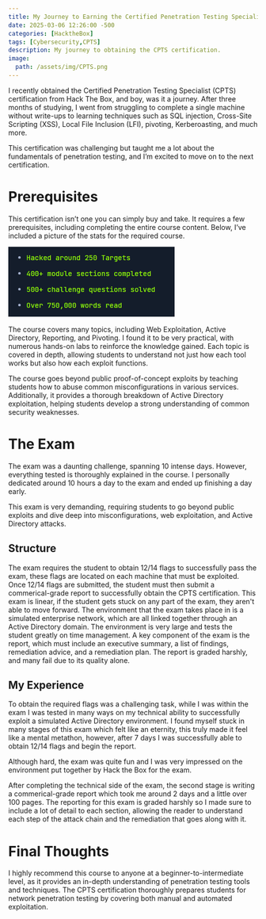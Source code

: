 ```yaml
---
title: My Journey to Earning the Certified Penetration Testing Specialist (CPTS) Certification
date: 2025-03-06 12:26:00 -500
categories: [HacktheBox]
tags: [Cybersecurity,CPTS]
description: My journey to obtaining the CPTS certification.
image:
  path: /assets/img/CPTS.png
---
```


I recently obtained the Certified Penetration Testing Specialist (CPTS) certification from Hack The Box, and boy, was it a journey. After three months of studying, I went from struggling to complete a single machine without write-ups to learning techniques such as SQL injection, Cross-Site Scripting (XSS), Local File Inclusion (LFI), pivoting, Kerberoasting, and much more.

This certification was challenging but taught me a lot about the fundamentals of penetration testing, and I’m excited to move on to the next certification.

# Prerequisites
This certification isn’t one you can simply buy and take. It requires a few prerequisites, including completing the entire course content. Below, I’ve included a picture of the stats for the required course.

![Statistics](/assets/img/stats.png)

The course covers many topics, including Web Exploitation, Active Directory, Reporting, and Pivoting. I found it to be very practical, with numerous hands-on labs to reinforce the knowledge gained. Each topic is covered in depth, allowing students to understand not just how each tool works but also how each exploit functions.

The course goes beyond public proof-of-concept exploits by teaching students how to abuse common misconfigurations in various services. Additionally, it provides a thorough breakdown of Active Directory exploitation, helping students develop a strong understanding of common security weaknesses.

# The Exam
The exam was a daunting challenge, spanning 10 intense days. However, everything tested is thoroughly explained in the course. I personally dedicated around 10 hours a day to the exam and ended up finishing a day early.

This exam is very demanding, requiring students to go beyond public exploits and dive deep into misconfigurations, web exploitation, and Active Directory attacks.

## Structure
The exam requires the student to obtain 12/14 flags to successfully pass the exam, these flags are located on each machine that must be exploited. Once 12/14 flags are submitted, the student must then submit a commerical-grade report to successfully obtain the CPTS certification. This exam is linear, if the student gets stuck on any part of the exam, they aren't able to move forward.
The environment that the exam takes place in is a simulated enterprise network, which are all linked together through an Active Directory domain. The environment is very large and tests the student greatly on time management.
A key component of the exam is the report, which must include an executive summary, a list of findings, remediation advice, and a remediation plan. The report is graded harshly, and many fail due to its quality alone.

## My Experience
To obtain the required flags was a challenging task, while I was within the exam I was tested in many ways on my technical ability to successfully exploit a simulated Active Directory environment. I found myself stuck in many stages of this exam which felt like an eternity, this truly made it feel like a mental metathon, however, after 7 days I was successfully able to obtain 12/14 flags and begin the report.

Although hard, the exam was quite fun and I was very impressed on the environment put together by Hack the Box for the exam.

After completing the technical side of the exam, the second stage is writing a commerical-grade report which took me around 2 days and a little over 100 pages. The reporting for this exam is graded harshly so I made sure to include a lot of detail to each section, allowing the reader to understand each step of the attack chain and the remediation that goes along with it.

# Final Thoughts
I highly recommend this course to anyone at a beginner-to-intermediate level, as it provides an in-depth understanding of penetration testing tools and techniques. The CPTS certification thoroughly prepares students for network penetration testing by covering both manual and automated exploitation.
